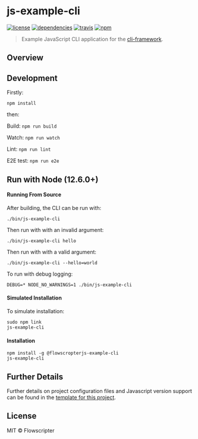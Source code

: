 # js-example-cli
[![license](https://img.shields.io/github/license/flowscripter/js-example-cli.svg)](https://github.com/flowscripter/js-example-cli/blob/master/LICENSE.md)
[![dependencies](https://img.shields.io/david/flowscripter/js-example-cli.svg)](https://david-dm.org/flowscripter/js-example-cli)
[![travis](https://api.travis-ci.com/flowscripter/js-example-cli.svg)](https://travis-ci.com/flowscripter/js-example-cli)
[![npm](https://img.shields.io/npm/v/@flowscripter/js-example-cli.svg)](https://www.npmjs.com/package/@flowscripter/js-example-cli)

> Example JavaScript CLI application for the [cli-framework](https://github.com/flowscripter/cli-framework).

## Overview

## Development

Firstly:

```
npm install
```

then:

Build: `npm run build`

Watch: `npm run watch`

Lint: `npm run lint`

E2E test: `npm run e2e`

## Run with Node (12.6.0+)

#### Running From Source

After building, the CLI can be run with:

    ./bin/js-example-cli

Then run with with an invalid argument:

    ./bin/js-example-cli hello

Then run with with a valid argument:

    ./bin/js-example-cli --hello=world

To run with debug logging:

    DEBUG=* NODE_NO_WARNINGS=1 ./bin/js-example-cli

#### Simulated Installation

To simulate installation:

    sudo npm link
    js-example-cli

#### Installation

    npm install -g @flowscropterjs-example-cli
    js-example-cli

## Further Details

Further details on project configuration files and Javascript version support can be found in
the [template for this project](https://github.com/flowscripter/ts-template/blob/master/README.md#overview).

## License

MIT © Flowscripter
